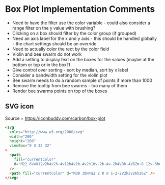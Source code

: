 # Box Plot Implementation Comments

- Need to have the filter use the color variable - could also consider a range filter on the y value with brushing?
- Clicking on a box should filter by the color group (if grouped)
- Need an axis label for the x and y axis - this should be handled globally - the chart settings should be an override
- Need to actually color the rect by the color field
- Violin and bee swarm do not work
- Add a setting to display text on the boxes for the values (maybe at the bottom or top or in the box?)
- Give control over sorting - sort by median, sort by x label
- Consider a bandwidth setting for the violin plot
- Bee swarm needs to do a random sample of points if more than 1000
- Remove the tooltip from bee swarms - too many of them
- Render bee swarms points on top of the boxes

## SVG icon

Source = <https://iconbuddy.com/carbon/box-plot>

```html
<svg
  xmlns="http://www.w3.org/2000/svg"
  width="200"
  height="200"
  viewBox="0 0 32 32"
>
  <path
    fill="currentColor"
    d="M22 6V4H12v2h4v2h-4v12h4v2h-4v2h10v-2h-4v-2h4V8h-4V6Zm-8 12v-3h6v3Zm6-5h-6v-3h6Z"
  />
  <path fill="currentColor" d="M30 30H4a2 2 0 0 1-2-2V2h2v26h26Z" />
</svg>
```
